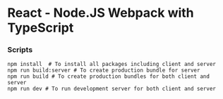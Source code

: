 # React - Node.JS Webpack with TypeScript


### Scripts

```
npm install  # To install all packages including client and server
npm run build:server # To create production bundle for server
npm run build # To create production bundles for both client and server
npm run dev # To run development server for both client and server
```
